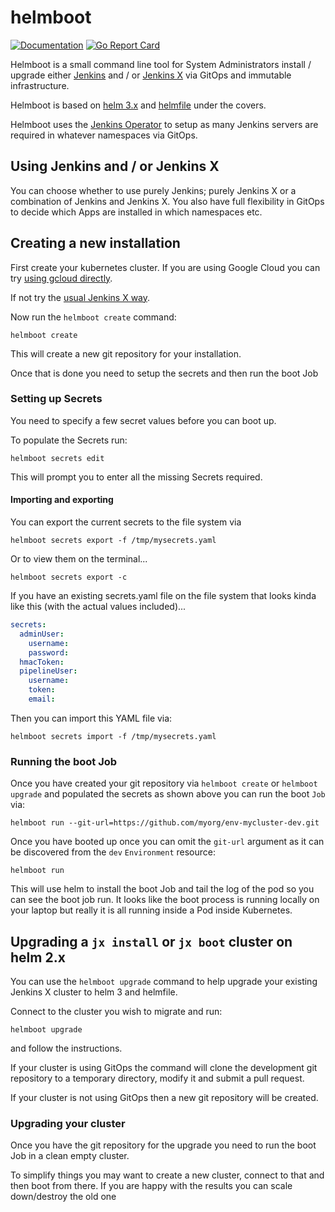 # helmboot

[![Documentation](https://godoc.org/github.com/jenkins-x-labs/helmboot?status.svg)](https://pkg.go.dev/mod/github.com/jenkins-x-labs/helmboot)
[![Go Report Card](https://goreportcard.com/badge/github.com/jenkins-x-labs/helmboot)](https://goreportcard.com/report/github.com/jenkins-x-labs/helmboot)


Helmboot is a small command line tool for System Administrators install / upgrade either [Jenkins](https://jenkins.io/) and / or [Jenkins X](https://jenkins-x.io/) via GitOps and immutable infrastructure.

Helmboot is based on [helm 3.x](https://helm.sh/) and [helmfile](https://github.com/roboll/helmfile) under the covers.

Helmboot uses the [Jenkins Operator](https://jenkinsci.github.io/kubernetes-operator/) to setup as many Jenkins servers are required in whatever namespaces via GitOps.

## Using Jenkins and / or Jenkins X

You can choose whether to use purely Jenkins; purely Jenkins X or a combination of Jenkins and Jenkins X. You also have full flexibility in GitOps to decide which Apps are installed in which namespaces etc.


## Creating a new installation

First create your kubernetes cluster. If you are using Google Cloud you can try [using gcloud directly](https://github.com/jenkins-x-labs/jenkins-x-installer#prerequisits). 
 
If not try the [usual Jenkins X way](https://jenkins-x.io/docs/getting-started/setup/create-cluster/).

Now run the `helmboot create` command:

``` 
helmboot create
```

This will create a new git repository for your installation.

Once that is done you need to setup the secrets and then run the boot Job

### Setting up Secrets

You need to specify a few secret values before you can boot up. 

To populate the Secrets run:


```
helmboot secrets edit
```                  

This will prompt you to enter all the missing Secrets required.


#### Importing and exporting

You can export the current secrets to the file system via

```
helmboot secrets export -f /tmp/mysecrets.yaml
```                  

Or to view them on the terminal...

```
helmboot secrets export -c
```                  

If you have an existing secrets.yaml file on the file system that looks kinda like this (with the actual values included)...

```yaml
secrets:
  adminUser:
    username: 
    password: 
  hmacToken: 
  pipelineUser:
    username: 
    token: 
    email:  
```

Then you can import this YAML file via:

```
helmboot secrets import -f /tmp/mysecrets.yaml
```                  

### Running the boot Job

Once you have created your git repository via `helmboot create` or `helmboot upgrade` and populated the secrets as shown above you can run the boot `Job` via:

```
helmboot run --git-url=https://github.com/myorg/env-mycluster-dev.git
```

Once you have booted up once you can omit the `git-url` argument as it can be discovered from the `dev` `Environment` resource:

```
helmboot run
```

This will use helm to install the boot Job and tail the log of the pod so you can see the boot job run. It looks like the boot process is running locally on your laptop but really it is all running inside a Pod inside Kubernetes.

## Upgrading a `jx install` or `jx boot` cluster on helm 2.x

You can use the `helmboot upgrade` command to help upgrade your existing Jenkins X cluster to helm 3 and helmfile.

Connect to the cluster you wish to migrate and run:

``` 
helmboot upgrade
```

and follow the instructions.

If your cluster is using GitOps the command will clone the development git repository to a temporary directory, modify it and submit a pull request.

If your cluster is not using GitOps then a new git repository will be created.

### Upgrading your cluster

Once you have the git repository for the upgrade you need to run the boot Job in a clean empty cluster.

To simplify things you may want to create a new cluster, connect to that and then boot from there. If you are happy with the results you can scale down/destroy the old one
  